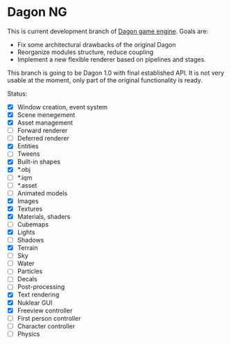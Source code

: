 Dagon NG
========
This is current development branch of [Dagon game engine](https://github.com/gecko0307/dagon). Goals are:
* Fix some architectural drawbacks of the original Dagon
* Reorganize modules structure, reduce coupling
* Implement a new flexible renderer based on pipelines and stages.

This branch is going to be Dagon 1.0 with final established API. It is not very usable at the moment, only part of the original functionality is ready.

Status:
* [x] Window creation, event system
* [x] Scene menegement
* [x] Asset management
* [ ] Forward renderer
* [ ] Deferred renderer
* [x] Entities
* [ ] Tweens
* [x] Built-in shapes
* [x] *.obj
* [ ] *.iqm
* [ ] *.asset
* [ ] Animated models
* [x] Images
* [x] Textures
* [x] Materials, shaders
* [ ] Cubemaps
* [x] Lights
* [ ] Shadows
* [x] Terrain
* [ ] Sky
* [ ] Water
* [ ] Particles
* [ ] Decals
* [ ] Post-processing
* [x] Text rendering
* [x] Nuklear GUI
* [x] Freeview controller
* [ ] First person controller
* [ ] Character controller
* [ ] Physics
